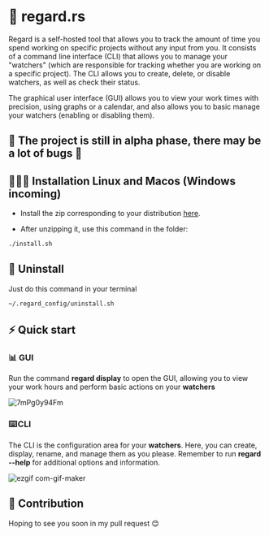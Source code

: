 # 👀 regard.rs

Regard is a self-hosted tool that allows you to track the amount of time you spend working on specific projects without any input from you. It consists of a command line interface (CLI) that allows you to manage your "watchers" (which are responsible for tracking whether you are working on a specific project). The CLI allows you to create, delete, or disable watchers, as well as check their status.

The graphical user interface (GUI) allows you to view your work times with precision, using graphs or a calendar, and also allows you to basic manage your watchers (enabling or disabling them).


## 🔨 The project is still in alpha phase, there may be a lot of bugs 🔨
## 👨🏽‍💻 Installation Linux and Macos (Windows incoming)
 - Install the zip corresponding to your distribution <a href='https://github.com/AmineZouitine/regard.rs/releases' target="_blank">here</a>.
 
 - After unzipping it, use this command in the folder:
```sh
./install.sh
```

## 👋 Uninstall

Just do this command in your terminal 
```sh
~/.regard_config/uninstall.sh
```

## ⚡ Quick start



### 📊 GUI 
Run the command **regard display** to open the GUI, allowing you to view your work hours and perform basic actions on your **watchers**

![7mPg0y94Fm](https://user-images.githubusercontent.com/53370597/212724322-e7aba295-d1fd-40ce-bd0a-39f7ecb6c254.gif)




### ⌨️ CLI
The CLI is the configuration area for your **watchers**. Here, you can create, display, rename, and manage them as you please. Remember to run **regard --help** for additional options and information.

![ezgif com-gif-maker](https://user-images.githubusercontent.com/53370597/212031532-83a99f14-a9b3-471c-b62e-54c2a1187aa9.gif)

## 🫵 Contribution

Hoping to see you soon in my pull request 😊
